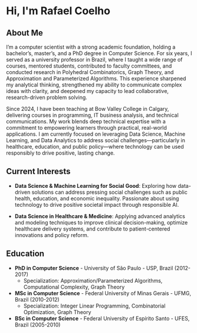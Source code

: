 # Hi, I'm Rafael Coelho

## About Me

I’m a computer scientist with a strong academic foundation, holding a bachelor’s, master’s, and a PhD degree in Computer Science. For six years, I served as a university professor in Brazil, where I taught a wide range of courses, mentored students, contributed to faculty committees, and conducted research in Polyhedral Combinatorics, Graph Theory, and Approximation and Parameterized Algorithms. This experience sharpened my analytical thinking, strengthened my ability to communicate complex ideas with clarity, and deepened my capacity to lead collaborative, research-driven problem solving.

Since 2024, I have been teaching at Bow Valley College in Calgary, delivering courses in programming, IT business analysis, and technical communications. My work blends deep technical expertise with a commitment to empowering learners through practical, real-world applications. I am currently focused on leveraging Data Science, Machine Learning, and Data Analytics to address social challenges—particularly in healthcare, education, and public policy—where technology can be used responsibly to drive positive, lasting change.

## Current Interests

- **Data Science & Machine Learning for Social Good**: Exploring how data-driven solutions can address pressing social challenges such as public health, education, and economic inequality. Passionate about using technology to drive positive societal impact through responsible AI.

- **Data Science in Healthcare & Medicine**: Applying advanced analytics and modeling techniques to improve clinical decision-making, optimize healthcare delivery systems, and contribute to patient-centered innovations and policy reform.

## Education

- **PhD in Computer Science** - University of São Paulo - USP, Brazil (2012-2017)
  - Specialization: Approximation/Parameterized Algorithms, Computational Complexity, Graph Theory
- **MSc in Computer Science** - Federal University of Minas Gerais - UFMG, Brazil (2010-2012)
  - Specialization: Integer Linear Programming, Combinatorial Optimization, Graph Theory
- **BSc in Computer Science** - Federal University of Espírito Santo - UFES, Brazil (2005-2010)

